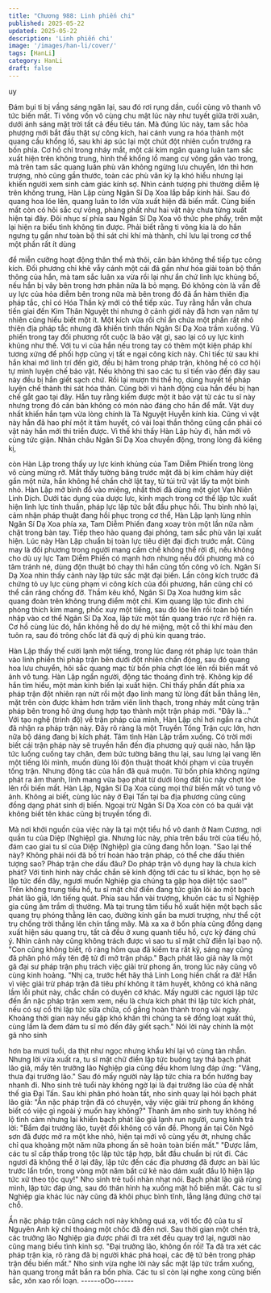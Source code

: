 ```yaml
---
title: "Chương 988: Linh phiến chi"
published: 2025-05-22
updated: 2025-05-22
description: 'Linh phiến chi'
image: '/images/han-li/cover/'
tags: [HanLi]
category: HanLi
draft: false
---
```


uy

Đám bụi ti bị vầng sáng ngăn lại, sau đó rơi rụng dần, cuối cùng
vô thanh vô tức biến mất.
Ti võng vốn vô cùng chu mật lúc này như tuyết giữa trời xuân,
dưới ánh sáng mặt trời tất cả đều tiêu tán.
Mà đúng lúc này, tam sắc hỏa phượng mới bắt đầu thật sự công
kích, hai cánh vung ra hóa thành một quang cầu khổng lồ, sau khi
áp súc lại một chút đột nhiên cuồn trướng ra bốn phía.
Cơ hồ chỉ trong nháy mắt, một cái kim ngân quang luân tam sắc
xuất hiện trên không trung, hình thể khổng lồ mang cự võng gắn
vào trong, mà trên tam sắc quang luân phù văn không ngừng lưu
chuyển, lớn thì hơn trượng, nhỏ cũng gần thước, toàn các phù
văn kỳ lạ khó hiểu nhưng lại khiến người xem sinh cảm giác kính
sợ.
Nhìn cảnh tượng phi thường diễm lệ trên không trung, Hàn Lập
cùng Ngân Sí Dạ Xoa lắp bắp kinh hãi.
Sau đó quang hoa lóe lên, quang luân to lớn vừa xuất hiện đã
biến mất.
Cùng biến mất còn có hôi sắc cự võng, phảng phất như hai vật
này chưa từng xuất hiện tại đây.
Đôi nhục sí phía sau Ngân Sí Dạ Xoa vô thức phe phẩy, trên mặt
lại hiện ra biểu tình không tin được.
Phải biết rằng ti võng kia là do hắn ngưng tụ gần như toàn bộ thi
sát chi khí mà thành, chỉ lưu lại trong cơ thể một phần rất ít dùng

để miễn cưỡng hoạt động thân thể mà thôi, căn bản không thể
tiếp tục công kích.
Đối phương chỉ khẽ vẫy cánh một cái đã gần như hóa giải toàn bộ
thần thông của hắn, mà tam sắc luân xa vừa rồi lại như ẩn chứ
linh lực khủng bố, nếu hắn bị vây bên trong hơn phân nữa là bỏ
mạng.
Đó không còn là vấn đề uy lực của hỏa diễm bên trong nữa mà
bên trong đó đã ẩn hàm thiên địa pháp tắc, chỉ có Hóa Thần kỳ
mới có thể tiếp xúc.
Tuy rằng hắn vẫn chưa tiến giai đến Kim Thân Nguyệt thi nhưng
ở cảnh giới này đã hơn vạn năm tự nhiên cũng hiểu biết một ít.
Một kích vừa rồi chỉ ẩn chứa một phần rất nhỏ thiên địa pháp tắc
nhưng đã khiến tinh thần Ngân Sí Dạ Xoa trầm xuống.
Vũ phiến trong tay đối phương rốt cuộc là bảo vật gì, sao lại có uy
lực kinh khủng như thế.
Với tu vi của hắn nếu trong tay có thêm một kiện pháp khí tương
xứng để phối hợp cũng vị tất e ngại công kích này. Chỉ tiếc từ sau
khi hắn khai mở linh trí đến giờ, đều bị hãm trong pháp trận,
không hề có cơ hội tự mình luyện chế bảo vật.
Nếu không thì sao các tu sĩ tiến vào đến đây sau này đều bị hắn
giết sạch chứ. Rồi lại mượn thi thể họ, dùng huyết tế pháp luyện
chế thành thi sát hóa thân. Cũng bởi vì hành động của hắn đều bị
hạn chế gắt gao tại đây.
Hắn tuy rằng kiếm được một ít bảo vật từ các tu sĩ này nhưng
trong đó căn bản không có món nào đáng cho hắn để mắt. Vật
duy nhất khiến hắn tạm vừa lòng chính là Tà Nguyệt Huyễn kính
kia. Cũng vì vật này hắn đã hao phí một ít tâm huyết, có vài loại
thần thông cũng cần phải có vật này hắn mới thi triển được.
Vì thế khi thấy Hàn Lập hủy đi, hắn mới vô cùng tức giận.
Nhãn châu Ngân Sí Dạ Xoa chuyển động, trong lòng đã kiêng kị,

còn Hàn Lập trong thấy uy lực kinh khủng của Tam Diễm Phiến
trong lòng vô cùng mừng rỡ. Mắt thấy tường băng trước mặt đã bị
kim châm hủy diệt gần một nửa, hắn không hề chần chờ lật tay,
từ túi trữ vật lấy ta một bình nhỏ.
Hàn Lập mở bình đổ vào miệng, nhất thời đã dùng một giọt Vạn
Niên Linh Dịch.
Dưới tác dụng của dược lực, kinh mạch trong cơ thể lập tức xuất
hiện linh lực tinh thuần, pháp lực lập tức bắt đầu phục hồi.
Thu bình nhỏ lại, cảm nhận pháp thuật đang hồi phục trong cơ
thể, Hàn Lập lạnh lùng nhìn Ngân Sí Dạ Xoa phía xa, Tam Diễm
Phiến đang xoay tròn một lần nữa nằm chặt trong bàn tay.
Tiếp theo hào quang đại phóng, tam sắc phù văn lại xuất hiện.
Lúc này Hàn Lập chuẩn bị toàn lực tiêu diệt đại địch trước mắt.
Cũng may là đối phương trong người mang cấm chế không thể
rời đi, nếu không cho dù uy lực Tam Diễm Phiến có mạnh hơn
nhưng nếu đối phương mà có tâm tránh né, dùng độn thuật bỏ
chạy thì hắn cũng tốn công vô ích.
Ngân Sí Dạ Xoa nhìn thấy cảnh này lập tức sắc mặt đại biến.
Lần công kích trước đã chứng tỏ uy lực cùng phạm vi công kích
của đối phương, hắn cũng chỉ có thể cắn răng chống đỡ.
Thầm kêu khổ, Ngân Sí Dạ Xoa hướng kim sắc quang đoàn trên
không trung điểm một chỉ.
Kim quang lập tức đình chỉ phóng thích kim mang, phốc xuy một
tiếng, sau đó lóe lên rồi toàn bộ tiến nhập vào cơ thể Ngân Sí Dạ
Xoa, lập tức một tần quang tráo rực rỡ hiện ra.
Cơ hồ cùng lúc đó, hắn không hề do dự hé miệng, một cỗ thi khí
màu đen tuôn ra, sau đó trông chốc lát đã quỷ dị phủ kín quang
tráo.

Hàn Lập thấy thế cười lạnh một tiếng, trong lúc đang rót pháp lực
toàn thân vào linh phiến thì pháp trận bên dưới đột nhiên chấn
động, sau đó quang hoa lưu chuyển, hôi sắc quang mạc từ bốn
phía chợt lóe lên rồi biến mất vô ảnh vô tung.
Hàn Lập ngẩn người, động tác thoáng đình trệ.
Không kịp để hắn tìm hiểu, một màn kinh biến lại xuất hiện.
Chỉ thấy phần đất phía xa pháp trận đột nhiên rạn nứt rồi một đạo
linh mang từ lòng đất bắn thẳng lên, mặt trên còn được khảm hơn
trăm viên linh thạch, trong nháy mắt cùng trận pháp bên trong hô
ứng dung hợp tạo thành một trận pháp mới.
"Đây là…"
Với tạo nghệ (trình độ) về trận pháp của mình, Hàn Lập chỉ hơi
ngẩn ra chút đã nhận ra pháp trận này. Đây rõ ràng là một Truyền
Tống Trận cực lớn, hơn nữa bộ dáng đang bị kích phát.
Tâm tình Hàn Lập trầm xuống.
Có trời mới biết cái trận pháp này sẽ truyền hắn đến địa phương
quỷ quái nào, hắn lập tức luống cuống tay chân, đem bức tường
băng thu lại, sau lưng lại vang lên một tiếng lôi mình, muốn dùng
lôi độn thuật thoát khỏi phạm vi của truyền tống trận.
Nhưng động tác của hắn đã quá muộn.
Từ bốn phía không ngừng phát ra âm thanh, linh mang vừa bạo
phát từ dưới lòng đất lúc nãy chợt lóe lên rồi biến mất.
Hàn Lập, Ngân Sí Dạ Xoa cùng mọi thứ biến mất vô tung vô ảnh.
Không ai biết, cùng lúc này ở Đại Tấn tại ba địa phương cũng
cũng đồng dạng phát sinh dị biến.
Ngoại trừ Ngân Sí Dạ Xoa còn có ba quái vật không biết tên khác
cũng bị truyền tống đi.

Mà nơi khởi nguồn của việc này là tại một tiểu hồ vô danh ở Nam
Cương, nơi quần tu của Diệp (Nghiệp) gia.
Nhưng lúc này, phía trên bầu trời của tiểu hồ, đám cao giai tu sĩ
của Diệp (Nghiệp) gia cũng đang hỗn loạn.
"Sao lại thế này? Không phải nói đã bố trí hoàn hảo trận pháp, có
thể che dấu thiên tượng sao? Pháp trận che dấu đâu? Do pháp
trận vô dụng hay là chưa kích phát? Với tình hình này chắc chắn
sẽ kinh động tới các tu sĩ khác, bọn họ sẽ lập tức đến đây, ngươi
muốn Nghiệp gia chúng ta gặp họa diệt tộc sao!" Trên không
trung tiểu hồ, tu sĩ mặt chữ điền đang tức giận lôi áo một bạch
phát lão giả, lớn tiếng quát.
Phía sau hắn vài trượng, khuôn các tu sĩ Nghiệp gia cũng âm
trầm dị thường.
Mà tại trung tâm tiểu hồ xuất hiện một bạch sắc quang trụ phóng
thẳng lên cao, đường kính gần ba mươi trượng, như thể cột trụ
chống trời thẳng lên chín tầng mây.
Mà xa xa ở bốn phía cũng đồng dạng xuất hiện sáu quang trụ, tất
cả đều ở xung quanh tiểu hồ, cực kỳ đáng chú ý.
Nhìn cảnh này cũng không trách được vì sao tu sĩ mặt chữ điền
lại bạo nộ.
"Con cũng không biết, rõ ràng hôm qua đã kiểm tra rất kỹ, sáng
nay cũng đã phân phó mấy tên đệ tử đi mở trận pháp." Bạch phát
lão giả này là một gã đại sư pháp trận phụ trách việc giải trừ
phong ấn, trong lúc này cũng vô cùng kinh hoảng.
"Nhị ca, trước hết hãy thả Linh Long hiền chất ra đã! Hắn vì việc
giải trừ pháp trận đã tiêu phí không ít tâm huyết, không có khả
năng lầm lỗi phút này, chắc chắn có duyên cớ khác. Mấy người
các ngươi lập tức đến ẩn nặc pháp trận xem xem, nếu là chưa
kích phát thì lập tức kích phát, nếu có sự cố thì lập tức sữa chữa,
cố gắng hoàn thành trong vài ngày. Khoảng thời gian này nếu gặp
khó khăn thì chúng ta sẽ đồng loạt xuất thủ, cùng lắm là đem đám
tu sĩ mò đến đây giết sạch." Nói lời này chính là một gã nho sinh

hơn ba mươi tuổi, da thịt như ngọc nhưng khẩu khí lại vô cùng
tàn nhẫn.
Nhưng lời vừa xuất ra, tu sĩ mặt chữ điền lập tức buông tay thả
bạch phát lão giả, mấy tên trưởng lão Nghiệp gia cũng đều khom
lưng đáp ứng:
"Vâng, thưa đại trưởng lão."
Sau đó mấy người này lập tức chia ra bốn hướng bay nhanh đi.
Nho sinh trẻ tuổi này không ngờ lại là đại trưỡng lão của đệ nhất
thế gia Đại Tấn.
Sau khi phân phó hoàn tất, nho sinh quay lại hỏi bạch phát lão
giả:
"Ẩn nặc pháp trận đã có chuyện, vậy việc giải trừ phong ấn không
biết có việc gì ngoài ý muốn hay không?"
Thanh âm nho sinh tuy không hề lộ tình cảm nhưng lại khiến bạch
phát lão giả lạnh run người, cung kính trả lời:
"Bẩm đại trưởng lão, tuyệt đối không có vấn đề. Phong ấn tại Côn
Ngô sơn đã được mở ra một khe nhỏ, hiện tại mới vô cùng yếu ớt,
nhưng chắc chỉ qua khoảng một năm nữa phong ấn sẽ hoàn toàn
biến mất."
"Được lắm, các tu sĩ cấp thấp trong tộc lập tức tập hợp, bắt đầu
chuẩn bị rút đi. Các ngươi đã không thể ở lại đây, lập tức đến các
địa phương đã được an bài lúc trước lẩn trốn, trong vòng một năm
bất cứ kẻ nào dám xuất đầu lộ hiện lập tức xử theo tộc quy!" Nho
sinh trẻ tuổi nhàn nhạt nói.
Bạch phát lão giả rùng mình, lập tức đáp ứng, sau đó thân hình
hạ xuống mặt hồ biến mất.
Các tu sĩ Nghiệp gia khác lúc này cũng đã khôi phục bình tĩnh,
lẳng lặng đứng chờ tại chỗ.

Ẩn nặc pháp trận cũng cách nơi này không quá xa, với tốc độ của
tu sĩ Nguyên Anh kỳ chỉ thoáng một chốc đã đến nơi.
Sau thời gian một chén trà, các trưởng lão Nghiệp gia được phái
đi tra xét đều quay trở lại, người nào cũng mang biểu tình kinh sợ.
"Đại trưởng lão, không ổn rồi! Ta đã tra xét các pháp trận kia, rõ
ràng đã bị người khác phá hoại, các đệ tử bên trong pháp trận
đều biến mất."
Nho sinh vừa nghe lời này sắc mặt lập tức trầm xuống, hàn
quang trong mắt bắn ra bốn phía.
Các tu sĩ còn lại nghe xong cũng biến sắc, xôn xao rối loạn.
------oOo------
